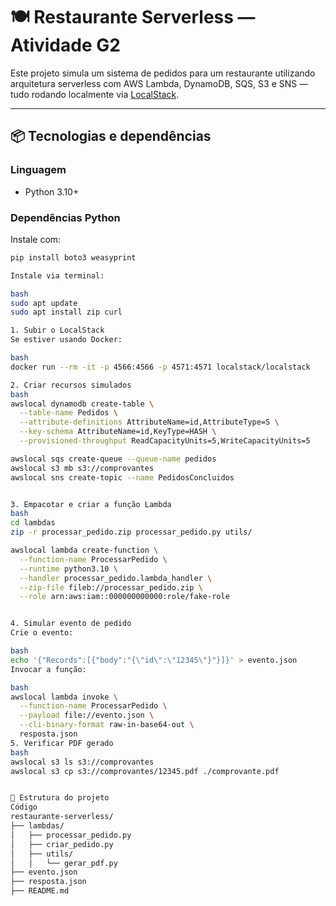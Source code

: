 # 🍽️ Restaurante Serverless — Atividade G2

Este projeto simula um sistema de pedidos para um restaurante utilizando arquitetura serverless com AWS Lambda, DynamoDB, SQS, S3 e SNS — tudo rodando localmente via [LocalStack](https://docs.localstack.cloud/).

---

## 📦 Tecnologias e dependências

### Linguagem
- Python 3.10+

### Dependências Python

Instale com:

```bash
pip install boto3 weasyprint

Instale via terminal:

bash
sudo apt update
sudo apt install zip curl

1. Subir o LocalStack
Se estiver usando Docker:

bash
docker run --rm -it -p 4566:4566 -p 4571:4571 localstack/localstack

2. Criar recursos simulados
bash
awslocal dynamodb create-table \
  --table-name Pedidos \
  --attribute-definitions AttributeName=id,AttributeType=S \
  --key-schema AttributeName=id,KeyType=HASH \
  --provisioned-throughput ReadCapacityUnits=5,WriteCapacityUnits=5

awslocal sqs create-queue --queue-name pedidos
awslocal s3 mb s3://comprovantes
awslocal sns create-topic --name PedidosConcluidos


3. Empacotar e criar a função Lambda
bash
cd lambdas
zip -r processar_pedido.zip processar_pedido.py utils/

awslocal lambda create-function \
  --function-name ProcessarPedido \
  --runtime python3.10 \
  --handler processar_pedido.lambda_handler \
  --zip-file fileb://processar_pedido.zip \
  --role arn:aws:iam::000000000000:role/fake-role


4. Simular evento de pedido
Crie o evento:

bash
echo '{"Records":[{"body":"{\"id\":\"12345\"}"}]}' > evento.json
Invocar a função:

bash
awslocal lambda invoke \
  --function-name ProcessarPedido \
  --payload file://evento.json \
  --cli-binary-format raw-in-base64-out \
  resposta.json
5. Verificar PDF gerado
bash
awslocal s3 ls s3://comprovantes
awslocal s3 cp s3://comprovantes/12345.pdf ./comprovante.pdf


📁 Estrutura do projeto
Código
restaurante-serverless/
├── lambdas/
│   ├── processar_pedido.py
│   ├── criar_pedido.py
│   ├── utils/
│   │   └── gerar_pdf.py
├── evento.json
├── resposta.json
├── README.md




